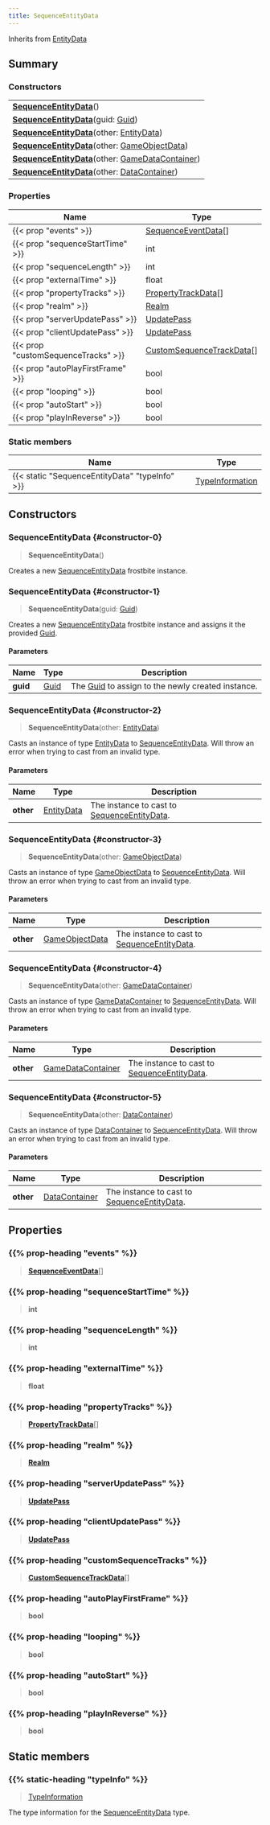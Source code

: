 ```yaml
---
title: SequenceEntityData
---
```


Inherits from 
[EntityData](/vext/ref/fb/entitydata)

## Summary
### Constructors
| |
| ----------- |
| **[SequenceEntityData](#constructor-0)**() |
| **[SequenceEntityData](#constructor-1)**(guid: [Guid](/vext/ref/shared/class/guid)) |
| **[SequenceEntityData](#constructor-2)**(other: [EntityData](/vext/ref/fb/entitydata)) |
| **[SequenceEntityData](#constructor-3)**(other: [GameObjectData](/vext/ref/fb/gameobjectdata)) |
| **[SequenceEntityData](#constructor-4)**(other: [GameDataContainer](/vext/ref/fb/gamedatacontainer)) |
| **[SequenceEntityData](#constructor-5)**(other: [DataContainer](/vext/ref/shared/class/datacontainer)) |

### Properties
| Name | Type |
| ---- | ---- |
| {{< prop "events" >}} | [SequenceEventData](/vext/ref/fb/sequenceeventdata)[] |
| {{< prop "sequenceStartTime" >}} | int |
| {{< prop "sequenceLength" >}} | int |
| {{< prop "externalTime" >}} | float |
| {{< prop "propertyTracks" >}} | [PropertyTrackData](/vext/ref/fb/propertytrackdata)[] |
| {{< prop "realm" >}} | [Realm](/vext/ref/fb/realm) |
| {{< prop "serverUpdatePass" >}} | [UpdatePass](/vext/ref/fb/updatepass) |
| {{< prop "clientUpdatePass" >}} | [UpdatePass](/vext/ref/fb/updatepass) |
| {{< prop "customSequenceTracks" >}} | [CustomSequenceTrackData](/vext/ref/fb/customsequencetrackdata)[] |
| {{< prop "autoPlayFirstFrame" >}} | bool |
| {{< prop "looping" >}} | bool |
| {{< prop "autoStart" >}} | bool |
| {{< prop "playInReverse" >}} | bool |

### Static members
| Name | Type |
| ---- | ---- |
| {{< static "SequenceEntityData" "typeInfo" >}} | [TypeInformation](/vext/ref/shared/class/typeinformation) |

## Constructors
### SequenceEntityData {#constructor-0}
> **SequenceEntityData**()

Creates a new [SequenceEntityData](/vext/ref/fb/sequenceentitydata) frostbite instance.

### SequenceEntityData {#constructor-1}
> **SequenceEntityData**(guid: [Guid](/vext/ref/shared/class/guid))

Creates a new [SequenceEntityData](/vext/ref/fb/sequenceentitydata) frostbite instance and assigns it the provided [Guid](/vext/ref/shared/class/guid).

#### Parameters
| Name | Type | Description |
| ---- | ---- | ----------- |
| **guid** | [Guid](/vext/ref/shared/class/guid) | The [Guid](/vext/ref/shared/class/guid) to assign to the newly created instance. |

### SequenceEntityData {#constructor-2}
> **SequenceEntityData**(other: [EntityData](/vext/ref/fb/entitydata))

Casts an instance of type [EntityData](/vext/ref/fb/entitydata) to [SequenceEntityData](/vext/ref/fb/sequenceentitydata). Will throw an error when trying to cast from an invalid type.

#### Parameters
| Name | Type | Description |
| ---- | ---- | ----------- |
| **other** | [EntityData](/vext/ref/fb/entitydata) | The instance to cast to [SequenceEntityData](/vext/ref/fb/sequenceentitydata). |

### SequenceEntityData {#constructor-3}
> **SequenceEntityData**(other: [GameObjectData](/vext/ref/fb/gameobjectdata))

Casts an instance of type [GameObjectData](/vext/ref/fb/gameobjectdata) to [SequenceEntityData](/vext/ref/fb/sequenceentitydata). Will throw an error when trying to cast from an invalid type.

#### Parameters
| Name | Type | Description |
| ---- | ---- | ----------- |
| **other** | [GameObjectData](/vext/ref/fb/gameobjectdata) | The instance to cast to [SequenceEntityData](/vext/ref/fb/sequenceentitydata). |

### SequenceEntityData {#constructor-4}
> **SequenceEntityData**(other: [GameDataContainer](/vext/ref/fb/gamedatacontainer))

Casts an instance of type [GameDataContainer](/vext/ref/fb/gamedatacontainer) to [SequenceEntityData](/vext/ref/fb/sequenceentitydata). Will throw an error when trying to cast from an invalid type.

#### Parameters
| Name | Type | Description |
| ---- | ---- | ----------- |
| **other** | [GameDataContainer](/vext/ref/fb/gamedatacontainer) | The instance to cast to [SequenceEntityData](/vext/ref/fb/sequenceentitydata). |

### SequenceEntityData {#constructor-5}
> **SequenceEntityData**(other: [DataContainer](/vext/ref/shared/class/datacontainer))

Casts an instance of type [DataContainer](/vext/ref/shared/class/datacontainer) to [SequenceEntityData](/vext/ref/fb/sequenceentitydata). Will throw an error when trying to cast from an invalid type.

#### Parameters
| Name | Type | Description |
| ---- | ---- | ----------- |
| **other** | [DataContainer](/vext/ref/shared/class/datacontainer) | The instance to cast to [SequenceEntityData](/vext/ref/fb/sequenceentitydata). |

## Properties
### {{% prop-heading "events" %}}
> **[SequenceEventData](/vext/ref/fb/sequenceeventdata)**[]

### {{% prop-heading "sequenceStartTime" %}}
> **int**

### {{% prop-heading "sequenceLength" %}}
> **int**

### {{% prop-heading "externalTime" %}}
> **float**

### {{% prop-heading "propertyTracks" %}}
> **[PropertyTrackData](/vext/ref/fb/propertytrackdata)**[]

### {{% prop-heading "realm" %}}
> **[Realm](/vext/ref/fb/realm)**

### {{% prop-heading "serverUpdatePass" %}}
> **[UpdatePass](/vext/ref/fb/updatepass)**

### {{% prop-heading "clientUpdatePass" %}}
> **[UpdatePass](/vext/ref/fb/updatepass)**

### {{% prop-heading "customSequenceTracks" %}}
> **[CustomSequenceTrackData](/vext/ref/fb/customsequencetrackdata)**[]

### {{% prop-heading "autoPlayFirstFrame" %}}
> **bool**

### {{% prop-heading "looping" %}}
> **bool**

### {{% prop-heading "autoStart" %}}
> **bool**

### {{% prop-heading "playInReverse" %}}
> **bool**

## Static members
### {{% static-heading "typeInfo" %}}
> [TypeInformation](/vext/ref/shared/class/typeinformation)

The type information for the [SequenceEntityData](/vext/ref/fb/sequenceentitydata) type.

